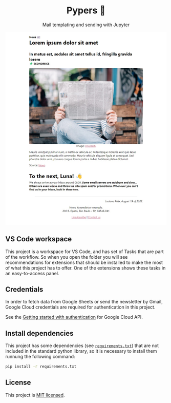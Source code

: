 <h1 align="center">Pypers 📰</h1>
<p align="center">
  Mail templating and sending with Jupyter
</p>
<p align="center">
  <img src="public/image/example.jpg" alt="Page example" />
</p>


## VS Code workspace

This project is a workspace for VS Code, and has set of Tasks that are part of the workflow. So when you open the folder you will see recommendations for extensions that should be installed to make the most of what this project has to offer. One of the extensions shows these tasks in an easy-to-access panel.


## Credentials

In order to fetch data from Google Sheets or send the newsletter by Gmail, Google Cloud credentials are required for authentication in this project.

See the [Getting started with authentication](https://cloud.google.com/docs/authentication/getting-started) for Google Cloud API.


## Install dependencies

This project has some dependencies (see [`requirements.txt`](requirements.txt)) that are not included in the standard python library, so it is necessary to install them runnung the following command:

```bash
pip install -r requirements.txt
```


## License
This project is [MIT licensed](https://github.com/FelixLuciano/Pypers/blob/main/LICENSE).
